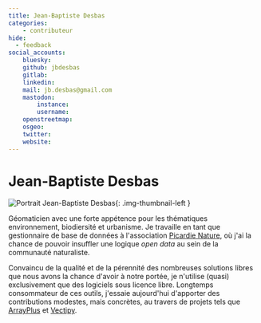 ```yaml
---
title: Jean-Baptiste Desbas
categories:
    - contributeur
hide:
  - feedback
social_accounts:
    bluesky:
    github: jbdesbas
    gitlab:
    linkedin:
    mail: jb.desbas@gmail.com
    mastodon:
        instance:
        username:
    openstreetmap:
    osgeo:
    twitter:
    website:
---
```


# Jean-Baptiste Desbas

<!-- --8<-- [start:author-sign-block] -->

![Portrait Jean-Baptiste Desbas](https://cdn.geotribu.fr/img/internal/contributeurs/jdes.png "Portrait Jean-Baptiste Desbas"){: .img-thumbnail-left }

Géomaticien avec une forte appétence pour les thématiques environnement, biodiersité et urbanisme. Je travaille en tant que gestionnaire de base de données à l'association [Picardie Nature](http://picardie-nature.org), où j'ai la chance de pouvoir insuffler une logique _open data_ au sein de la communauté naturaliste.

Convaincu de la qualité et de la pérennité des nombreuses solutions libres que nous avons la chance d'avoir à notre portée, je n'utilise (quasi) exclusivement que des logiciels sous licence libre. Longtemps consommateur de ces outils, j'essaie aujourd'hui d'apporter des contributions modestes, mais concrètes, au travers de projets tels que [ArrayPlus](https://plugins.qgis.org/plugins/arrayplus/) et [Vectipy](https://github.com/jbdesbas/vectipy).

<!-- --8<-- [end:author-sign-block] -->
